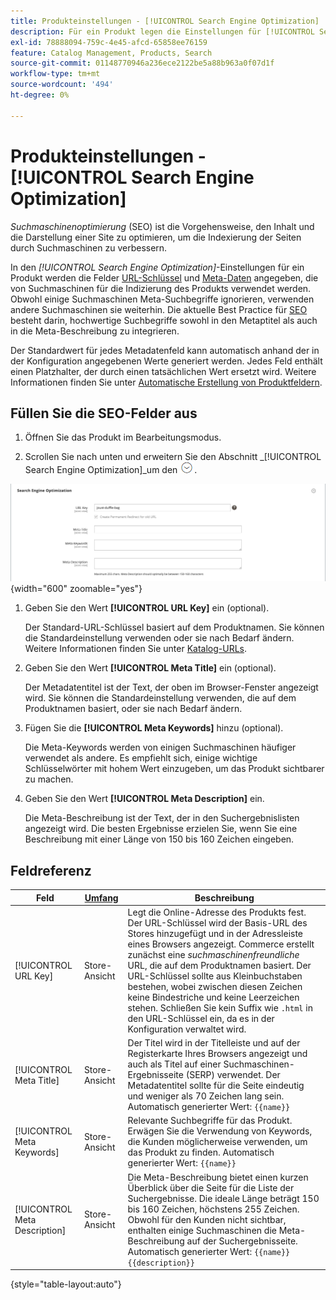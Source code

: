 ```yaml
---
title: Produkteinstellungen - [!UICONTROL Search Engine Optimization]
description: Für ein Produkt legen die Einstellungen für [!UICONTROL Search Engine Optimization] den URL-Schlüssel und die Metadaten fest, die von Suchmaschinen für die Indizierung des Produkts verwendet werden.
exl-id: 78888094-759c-4e45-afcd-65858ee76159
feature: Catalog Management, Products, Search
source-git-commit: 01148770946a236ece2122be5a88b963a0f07d1f
workflow-type: tm+mt
source-wordcount: '494'
ht-degree: 0%

---
```


# Produkteinstellungen - [!UICONTROL Search Engine Optimization]

_Suchmaschinenoptimierung_ (SEO) ist die Vorgehensweise, den Inhalt und die Darstellung einer Site zu optimieren, um die Indexierung der Seiten durch Suchmaschinen zu verbessern.

In den _[!UICONTROL Search Engine Optimization]_-Einstellungen für ein Produkt werden die Felder [URL-Schlüssel](catalog-urls.md) und [Meta-Daten](../merchandising-promotions/meta-data.md) angegeben, die von Suchmaschinen für die Indizierung des Produkts verwendet werden. Obwohl einige Suchmaschinen Meta-Suchbegriffe ignorieren, verwenden andere Suchmaschinen sie weiterhin. Die aktuelle Best Practice für [SEO](../merchandising-promotions/seo-overview.md) besteht darin, hochwertige Suchbegriffe sowohl in den Metaptitel als auch in die Meta-Beschreibung zu integrieren.

Der Standardwert für jedes Metadatenfeld kann automatisch anhand der in der Konfiguration angegebenen Werte generiert werden. Jedes Feld enthält einen Platzhalter, der durch einen tatsächlichen Wert ersetzt wird. Weitere Informationen finden Sie unter [Automatische Erstellung von Produktfeldern](../configuration-reference/catalog/catalog.md#uicontrol-product-fields-auto-generation).

## Füllen Sie die SEO-Felder aus

1. Öffnen Sie das Produkt im Bearbeitungsmodus.

1. Scrollen Sie nach unten und erweitern Sie den Abschnitt _[!UICONTROL Search Engine Optimization]_um den ![Erweiterungsselektor](../assets/icon-display-expand.png).

![Suchmaschinenoptimierung](./assets/product-search-engine-optimization.png){width="600" zoomable="yes"}


1. Geben Sie den Wert **[!UICONTROL URL Key]** ein (optional).

   Der Standard-URL-Schlüssel basiert auf dem Produktnamen. Sie können die Standardeinstellung verwenden oder sie nach Bedarf ändern. Weitere Informationen finden Sie unter [Katalog-URLs](catalog-urls.md).

1. Geben Sie den Wert **[!UICONTROL Meta Title]** ein (optional).

   Der Metadatentitel ist der Text, der oben im Browser-Fenster angezeigt wird. Sie können die Standardeinstellung verwenden, die auf dem Produktnamen basiert, oder sie nach Bedarf ändern.

1. Fügen Sie die **[!UICONTROL Meta Keywords]** hinzu (optional).

   Die Meta-Keywords werden von einigen Suchmaschinen häufiger verwendet als andere. Es empfiehlt sich, einige wichtige Schlüsselwörter mit hohem Wert einzugeben, um das Produkt sichtbarer zu machen.

1. Geben Sie den Wert **[!UICONTROL Meta Description]** ein.

   Die Meta-Beschreibung ist der Text, der in den Suchergebnislisten angezeigt wird. Die besten Ergebnisse erzielen Sie, wenn Sie eine Beschreibung mit einer Länge von 150 bis 160 Zeichen eingeben.

## Feldreferenz

| Feld | [Umfang](../getting-started/websites-stores-views.md#scope-settings) | Beschreibung |
|--- |--- |------------------|
| [!UICONTROL URL Key] | Store-Ansicht | Legt die Online-Adresse des Produkts fest. Der URL-Schlüssel wird der Basis-URL des Stores hinzugefügt und in der Adressleiste eines Browsers angezeigt. Commerce erstellt zunächst eine _suchmaschinenfreundliche_ URL, die auf dem Produktnamen basiert. Der URL-Schlüssel sollte aus Kleinbuchstaben bestehen, wobei zwischen diesen Zeichen keine Bindestriche und keine Leerzeichen stehen. Schließen Sie kein Suffix wie `.html` in den URL-Schlüssel ein, da es in der Konfiguration verwaltet wird. |
| [!UICONTROL Meta Title] | Store-Ansicht | Der Titel wird in der Titelleiste und auf der Registerkarte Ihres Browsers angezeigt und auch als Titel auf einer Suchmaschinen-Ergebnisseite (SERP) verwendet. Der Metadatentitel sollte für die Seite eindeutig und weniger als 70 Zeichen lang sein. Automatisch generierter Wert: `{{name}}` |
| [!UICONTROL Meta Keywords] | Store-Ansicht | Relevante Suchbegriffe für das Produkt. Erwägen Sie die Verwendung von Keywords, die Kunden möglicherweise verwenden, um das Produkt zu finden. Automatisch generierter Wert: `{{name}}` |
| [!UICONTROL Meta Description] | Store-Ansicht | Die Meta-Beschreibung bietet einen kurzen Überblick über die Seite für die Liste der Suchergebnisse. Die ideale Länge beträgt 150 bis 160 Zeichen, höchstens 255 Zeichen. Obwohl für den Kunden nicht sichtbar, enthalten einige Suchmaschinen die Meta-Beschreibung auf der Suchergebnisseite. Automatisch generierter Wert: `{{name}} {{description}}` |

{style="table-layout:auto"}
